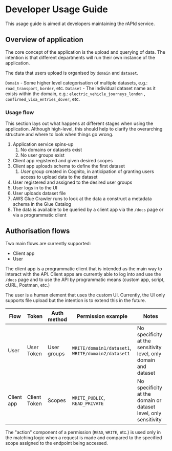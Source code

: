 # Developer Usage Guide

This usage guide is aimed at developers maintaining the rAPId service.

## Overview of application

The core concept of the application is the upload and querying of data. The intention is that different departments will
run their own instance of the application.

The data that users upload is organised by `domain` and `dataset`.

`Domain` - Some higher level categorisation of multiple datasets, e.g.: `road_transport`, `border`, etc.
`Dataset` - The individual dataset name as it exists within the domain, e.g.: `electric_vehicle_journeys_london`
, `confirmed_visa_entries_dover`, etc.

### Usage flow

This section lays out what happens at different stages when using the application. Although high-level, this should help
to clarify the overarching structure and where to look when things go wrong.

1. Application service spins-up
    1. No domains or datasets exist
    2. No user groups exist
2. Client app registered and given desired scopes
3. Client app uploads schema to define the first dataset
    1. _User_ group created in Cognito, in anticipation of granting users access to upload data to the dataset
4. User registered and assigned to the desired user groups
5. User logs in to the UI
6. User uploads dataset file
7. AWS Glue Crawler runs to look at the data a construct a metadata schema in the Glue Catalog
8. The data is available to be queried by a client app via the `/docs` page or via a programmatic client

## Authorisation flows

Two main flows are currently supported:

- Client app
- User

The client app is a programmatic client that is intended as the main way to interact with the API. Client apps are
currently able to log into and use the `/docs` page and to use the API by programmatic means (custom app, script, cURL,
Postman, etc.)

The user is a human element that uses the custom UI. Currently, the UI only supports file upload but the intention is to
extend this in the future.

| Flow       | Token        | Auth method | Permission example                                 | Notes                                                             |
|------------|--------------|-------------|----------------------------------------------------|-------------------------------------------------------------------|
| User       | User Token   | User groups | `WRITE/domain1/dataset1`, `WRITE/domain2/dataset1` | No specificity at the sensitivity level, only domain and dataset  |
| Client app | Client Token | Scopes      | `WRITE_PUBLIC`, `READ_PRIVATE`                   | No specificity at the domain or dataset level, only sensitivity   |

The "action" component of a permission (`READ`, `WRITE`, etc.) is used only in the matching logic when a request is made
and compared to the specified scope assigned to the endpoint being accessed.
